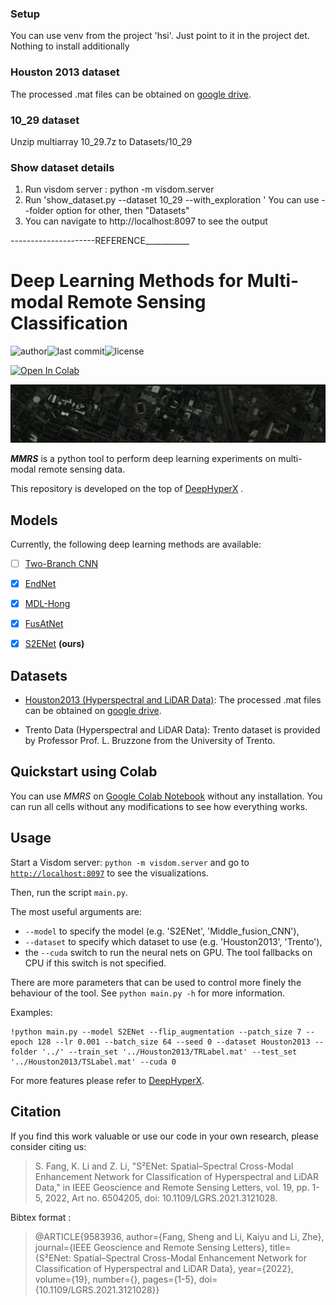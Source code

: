 ### Setup ####
You can use venv from the project 'hsi'. Just point to it in the project det.
Nothing to install additionally 

### Houston 2013 dataset  ###
The processed .mat files can be obtained on [google drive](https://drive.google.com/file/d/1cyA7sKQlh2c7qrIb7gzexivoyXG8Vie2/view?usp=sharing).

### 10_29 dataset  ###
Unzip multiarray 10_29.7z to Datasets/10_29


### Show dataset details ###
1) Run visdom server : python -m visdom.server
2) Run 'show_dataset.py --dataset 10_29 --with_exploration '
       You can use --folder option for other, then "Datasets" 
3) You can navigate to http://localhost:8097 to see the output 











---------------------REFERENCE___________




















# Deep Learning Methods for Multi-modal Remote Sensing Classification

![author](https://img.shields.io/badge/author-likyoo-blueviolet.svg)![last commit](https://img.shields.io/github/last-commit/likyoo/Multimodal-Remote-Sensing-Toolkit.svg)![license](https://img.shields.io/github/license/likyoo/Multimodal-Remote-Sensing-Toolkit.svg)

[![Open In Colab](https://colab.research.google.com/assets/colab-badge.svg)](https://colab.research.google.com/drive/1GYbCJcNvWqoTEYszO1pfHvoJVyt-XNK7?usp=sharing)

![Houston2013](imgs/Houston2013.png)

***MMRS*** is a python tool to perform deep learning experiments on multi-modal remote sensing data.

This repository is developed on the top of [DeepHyperX](https://github.com/nshaud/DeepHyperX) . 



## Models

Currently, the following deep learning methods are available:

- [ ] [Two-Branch CNN](https://ieeexplore.ieee.org/abstract/document/8068943)
- [x] [EndNet](https://ieeexplore.ieee.org/abstract/document/9179756)
- [x] [MDL-Hong](https://ieeexplore.ieee.org/document/9174822)
- [x] [FusAtNet](https://openaccess.thecvf.com/content_CVPRW_2020/html/w6/Mohla_FusAtNet_Dual_Attention_Based_SpectroSpatial_Multimodal_Fusion_Network_for_Hyperspectral_CVPRW_2020_paper.html)
- [x] [S2ENet](https://ieeexplore.ieee.org/document/9583936) **(ours)**



## Datasets

- [Houston2013 (Hyperspectral and LiDAR Data)](https://hyperspectral.ee.uh.edu/?page_id=459): The processed .mat files can be obtained on [google drive](https://drive.google.com/file/d/1cyA7sKQlh2c7qrIb7gzexivoyXG8Vie2/view?usp=sharing).

- Trento Data (Hyperspectral and LiDAR Data): Trento dataset is provided by Professor  Prof. L. Bruzzone from the University of Trento. 



## Quickstart using Colab 

You can use *MMRS* on [Google Colab Notebook](https://colab.research.google.com/drive/1GYbCJcNvWqoTEYszO1pfHvoJVyt-XNK7?usp=sharing) without any installation. You can run all cells without any modifications to see how everything works. 



## Usage

Start a Visdom server: `python -m visdom.server` and go to [`http://localhost:8097`](http://localhost:8097/) to see the visualizations.

Then, run the script `main.py`.

The most useful arguments are:

- `--model` to specify the model (e.g. 'S2ENet', 'Middle_fusion_CNN'),
- `--dataset` to specify which dataset to use (e.g. 'Houston2013', 'Trento'),
- the `--cuda` switch to run the neural nets on GPU. The tool fallbacks on CPU if this switch is not specified.

There are more parameters that can be used to control more finely the behaviour of the tool. See `python main.py -h` for more information.

Examples:

```
!python main.py --model S2ENet --flip_augmentation --patch_size 7 --epoch 128 --lr 0.001 --batch_size 64 --seed 0 --dataset Houston2013 --folder '../' --train_set '../Houston2013/TRLabel.mat' --test_set '../Houston2013/TSLabel.mat' --cuda 0
```

For more features please refer to [DeepHyperX](https://github.com/nshaud/DeepHyperX).



## Citation

If you find this work valuable or use our code in your own research, please consider citing us: 

> S. Fang, K. Li and Z. Li, "S²ENet: Spatial–Spectral Cross-Modal Enhancement Network for Classification of Hyperspectral and LiDAR Data," in IEEE Geoscience and Remote Sensing Letters, vol. 19, pp. 1-5, 2022, Art no. 6504205, doi: 10.1109/LGRS.2021.3121028.

Bibtex format :

> @ARTICLE{9583936,  author={Fang, Sheng and Li, Kaiyu and Li, Zhe},  journal={IEEE Geoscience and Remote Sensing Letters},   title={S²ENet: Spatial–Spectral Cross-Modal Enhancement Network for Classification of Hyperspectral and LiDAR Data},   year={2022},  volume={19},  number={},  pages={1-5},  doi={10.1109/LGRS.2021.3121028}}



